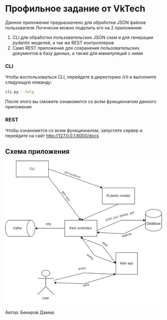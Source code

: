# Профильное задание от VkTech
Данное приложение предназначено для обработки JSON файлов пользователя
Логически можно поделить его на 2 приложения:
1) CLI для обработки пользовательских JSON схем и для генерации pydantic моделей, а так же REST контроллеров
2) Само REST приложение для сохранения пользовательских документов в базу данных, а также для манипуляций с ними

### CLI
Чтобы воспользоваться CLI, перейдите в директорию /cli и выполните следующую команду:

```bash
cli.py --help
```
После этого вы сможете ознакомится со всем функционалом данного приложения

### REST
Чтобы ознакомится со всем функционалом, запустите сервер и перейдите на сайт
http://127.0.0.1:8000/docs

## Схема приложения

![alt text](Schema.png "Title")

Автор: Бекиров Дамир